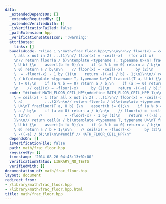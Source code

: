 ```yaml
---
data:
  _extendedDependsOn: []
  _extendedRequiredBy: []
  _extendedVerifiedWith: []
  _isVerificationFailed: false
  _pathExtension: hpp
  _verificationStatusIcon: ':warning:'
  attributes:
    links: []
  bundledCode: "#line 1 \"math/frac_floor.hpp\"\n\n\n\n// floor(x) = ceil(x) - 1 (for\
    \ all x not in Z) ...(1)\n// floor(x) = -ceil(-x)   (for all x)          ...(2)\n\
    \n// return floor(a / b)\ntemplate <typename T, typename U>\nT fracfloor(T a,\
    \ U b) {\n    assert(b != 0);\n    if (a % b == 0) return a / b;\n    if (a >=\
    \ 0) return a / b;\n\n    // floor(x) = -ceil(-x)      by (2)\n    //        \
    \  = -floor(-x) - 1 by (1)\n    return -((-a) / b) - 1;\n}\n\n// return ceil(a\
    \ / b)\ntemplate <typename T, typename U>\nT fracceil(T a, U b) {\n    assert(b\
    \ != 0);\n    if (a % b == 0) return a / b;\n    if (a >= 0) return a / b + 1;\n\
    \n    // ceil(x) = -floor(-x)      by (2)\n    return -((-a) / b);\n}\n\n\n"
  code: "#ifndef MATH_FLOOR_CEIL_HPP\n#define MATH_FLOOR_CEIL_HPP 1\n\n// floor(x)\
    \ = ceil(x) - 1 (for all x not in Z) ...(1)\n// floor(x) = -ceil(-x)   (for all\
    \ x)          ...(2)\n\n// return floor(a / b)\ntemplate <typename T, typename\
    \ U>\nT fracfloor(T a, U b) {\n    assert(b != 0);\n    if (a % b == 0) return\
    \ a / b;\n    if (a >= 0) return a / b;\n\n    // floor(x) = -ceil(-x)      by\
    \ (2)\n    //          = -floor(-x) - 1 by (1)\n    return -((-a) / b) - 1;\n\
    }\n\n// return ceil(a / b)\ntemplate <typename T, typename U>\nT fracceil(T a,\
    \ U b) {\n    assert(b != 0);\n    if (a % b == 0) return a / b;\n    if (a >=\
    \ 0) return a / b + 1;\n\n    // ceil(x) = -floor(-x)      by (2)\n    return\
    \ -((-a) / b);\n}\n\n#endif // MATH_FLOOR_CEIL_HPP\n"
  dependsOn: []
  isVerificationFile: false
  path: math/frac_floor.hpp
  requiredBy: []
  timestamp: '2024-08-26 04:45:13+09:00'
  verificationStatus: LIBRARY_NO_TESTS
  verifiedWith: []
documentation_of: math/frac_floor.hpp
layout: document
redirect_from:
- /library/math/frac_floor.hpp
- /library/math/frac_floor.hpp.html
title: math/frac_floor.hpp
---
```

